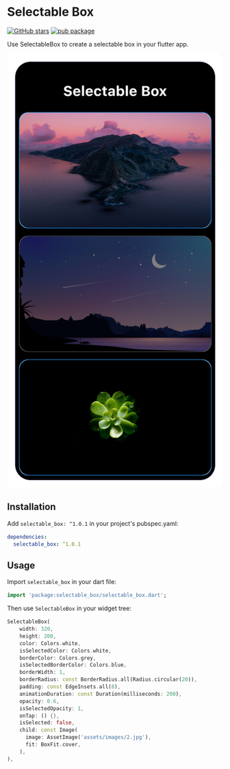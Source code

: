 # Selectable Box

[![GitHub stars](https://img.shields.io/github/stars/mantreshkhurana/selectable_box.svg?style=social)](https://github.com/mantreshkhurana/selectable_box)
[![pub package](https://img.shields.io/pub/v/selectable_box.svg)](https://pub.dartlang.org/packages/selectable_box)

Use SelectableBox to create a selectable box in your flutter app.

![Screenshot](https://raw.githubusercontent.com/mantreshkhurana/selectable_box/stable/screenshots/screenshot-1.png)

## Installation

Add `selectable_box: ^1.0.1` in your project's pubspec.yaml:

```yaml
dependencies:
  selectable_box: ^1.0.1
```

## Usage

Import `selectable_box` in your dart file:

```dart
import 'package:selectable_box/selectable_box.dart';
```

Then use `SelectableBox` in your widget tree:

```dart
SelectableBox(
    width: 320,
    height: 200,
    color: Colors.white,
    isSelectedColor: Colors.white,
    borderColor: Colors.grey,
    isSelectedBorderColor: Colors.blue,
    borderWidth: 1,
    borderRadius: const BorderRadius.all(Radius.circular(20)),
    padding: const EdgeInsets.all(8),
    animationDuration: const Duration(milliseconds: 200),
    opacity: 0.6,
    isSelectedOpacity: 1,
    onTap: () {},
    isSelected: false,
    child: const Image(
      image: AssetImage('assets/images/2.jpg'),
      fit: BoxFit.cover,
    ),
),
```

